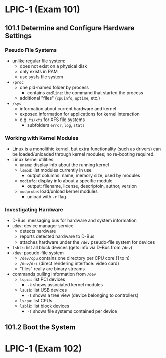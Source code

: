 # LPIC-1 (Exam 101)

## 101.1 Determine and Configure Hardware Settings

### Pseudo File Systems

- unlike regular file system:
    - does not exist on a physical disk
    - only exists in RAM
    - use sysfs file system
- `/proc`
    - one pid-named folder by process
        - contains `cmdline`: the command that started the process
    - additional "files" (`cpuinfo`, `uptime`, etc.)
- `/sys`
    - information about current hardware and kernel
    - exposed information for applications for kernel interaction
    - e.g. `fs/xfs` for XFS file systems
        - subfolders `error`, `log`, `stats`

### Working with Kernel Modules

- Linux is a monolithic kernel, but extra functionality (such as drivers) can be
  loaded/unloaded through kernel modules; no re-booting required.
- Linux kernel utilities:
    - `uname`: display info about the running kernel
    - `lsmod`: list modules currently in use
        - output columns: name, memory size, used by modules
    - `modinfo`: display info about a specific module
        - output: filename, license, descriptoin, author, version
    - `modprobe`: load/unload kernel modules
        - unload with `-r` flag

### Investigating Hardware

- D-Bus: messaging bus for hardware and system information
- `udev`: device manager service
    - detects hardware
    - reports detected hardware to D-Bus
    - attaches hardware under the `/dev` pseudo-file system for devices
- `lsblk`: list all block devices (gets info via D-Bus from `/dev`)
- `/dev`: pseudo-file system
    - `/dev/cpu` contains one directory per CPU core (1 to n)
    - `/dev/dri` (direct rendering interface: video card)
    - "files" really are binary streams
- commands pulling information from `/dev`
    - `lspci`: list PCI devices
        - `-k` shows associated kernel modules
    - `lsusb`: list USB devices
        - `-t` shows a tree view (device belonging to controllers)
    - `lscpu`: list CPUs
    - `lsblk`: list block devices
        - `-f` shows file systems contained per device

## 101.2 Boot the System

# LPIC-1 (Exam 102)
